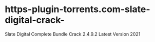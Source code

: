 # https-plugin-torrents.com-slate-digital-crack-
Slate Digital Complete Bundle Crack 2.4.9.2 Latest Version 2021
